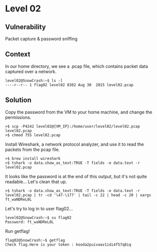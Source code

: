 # Level 02

## Vulnerability
Packet capture & password sniffing

## Context
In our home directory, we see a .pcap file, which contains packet data captured over a network.
```
level02@SnowCrash:~$ ls -l
----r--r-- 1 flag02 level02 8302 Aug 30  2015 level02.pcap
```

## Solution

Copy the password from the VM to your home machine, and change the permissions. 
```
>$ scp -P4242 level02@{VM_IP}:/home/user/level02/level02.pcap level02.pcap
>$ chmod 755 level02.pcap
```

Install Wireshark, a network protocol analyzer, and use it to read the packets from the pcap file. 
```
>$ brew install wireshark
>$ tshark -o data.show_as_text:TRUE -T fields -e data.text -r level02.pcap
```
It looks like the password is at the end of this output, but it's not quite readable... Let's clean that up.
```
>$ tshark -o data.show_as_text:TRUE -T fields -e data.text -r level02.pcap | tr -cd '\47-\177' | tail -c 22 | head -c 20 | xargs
ft_waNDReL0L
```

Let's try to log in to user flag02...
```
level02@SnowCrash:~$ su flag02
Password: ft_waNDReL0L
```
Run getflag!
```
flag02@SnowCrash:~$ getflag
Check flag.Here is your token : kooda2puivaav1idi4f57q8iq
```
